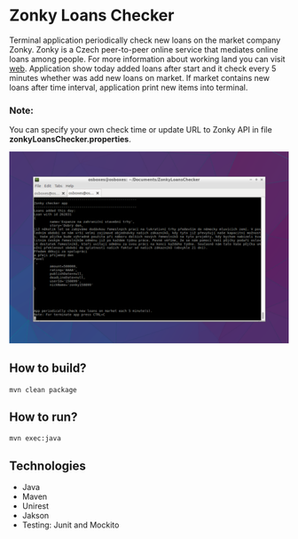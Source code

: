 # Zonky Loans Checker
Terminal application periodically check new loans on the market company Zonky. Zonky is a Czech peer-to-peer online service that mediates online loans among people. For more information about working land you can visit [web](https://zonky.cz/). 
Application show today added loans after start and it check every 5 minutes whether was add new loans on market. If market contains new loans after time interval, application print new items into terminal.

### Note: 
You can specify your own check time or update URL to Zonky API in file **zonkyLoansChecker.properties**.

<p align='center'>
<img src="https://github.com/JiriCagis/ZonkyLoansChecker/blob/master/screenShotApp.png"/>
</p>

## How to build?
```
mvn clean package
```

## How to run?
```
mvn exec:java
```

## Technologies
* Java
* Maven
* Unirest
* Jakson
* Testing: Junit and Mockito
